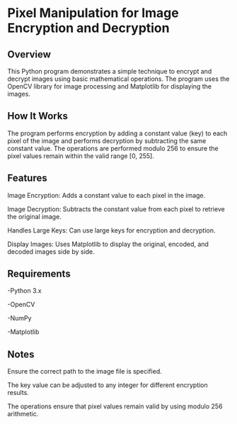# Pixel Manipulation for Image Encryption and Decryption

## Overview

This Python program demonstrates a simple technique to encrypt and decrypt images using basic mathematical operations. The program uses the OpenCV library for image processing and Matplotlib for displaying the images.

## How It Works

The program performs encryption by adding a constant value (key) to each pixel of the image and performs decryption by subtracting the same constant value. The operations are performed modulo 256 to ensure the pixel values remain within the valid range [0, 255].

## Features

Image Encryption: Adds a constant value to each pixel in the image.

Image Decryption: Subtracts the constant value from each pixel to retrieve the original image.

Handles Large Keys: Can use large keys for encryption and decryption.

Display Images: Uses Matplotlib to display the original, encoded, and decoded images side by side.

## Requirements

-Python 3.x

-OpenCV

-NumPy

-Matplotlib

## Notes
Ensure the correct path to the image file is specified.

The key value can be adjusted to any integer for different encryption results.

The operations ensure that pixel values remain valid by using modulo 256 arithmetic.
